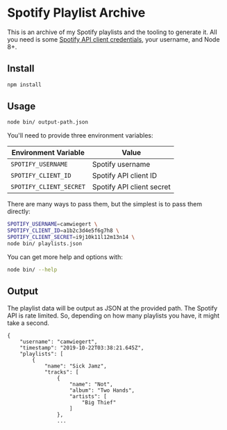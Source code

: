 # Spotify Playlist Archive

This is an archive of my Spotify playlists and the tooling to generate it. All you need is some [Spotify API client credentials](https://developer.spotify.com/my-applications), your username, and Node 8+.

## Install

```sh
npm install
```

## Usage

```sh
node bin/ output-path.json
```

You'll need to provide three environment variables:

| Environment Variable | Value                     |
| ---------------------|---------------------------|
| `SPOTIFY_USERNAME`           | Spotify username          |
| `SPOTIFY_CLIENT_ID`          | Spotify API client ID     |
| `SPOTIFY_CLIENT_SECRET`      | Spotify API client secret |

There are many ways to pass them, but the simplest is to pass them directly:

```sh
SPOTIFY_USERNAME=camwiegert \
SPOTIFY_CLIENT_ID=a1b2c3d4e5f6g7h8 \
SPOTIFY_CLIENT_SECRET=i9j10k11l12m13n14 \
node bin/ playlists.json
```

You can get more help and options with:

```sh
node bin/ --help
```

## Output

The playlist data will be output as JSON at the provided path. The Spotify API is rate limited. So, depending on how many playlists you have, it might take a second.

```
{
    "username": "camwiegert",
    "timestamp": "2019-10-22T03:38:21.645Z",
    "playlists": [
        {
            "name": "Sick Jamz",
            "tracks": [
                {
                    "name": "Not",
                    "album": "Two Hands",
                    "artists": [
                        "Big Thief"
                    ]
                },
                ...
```
